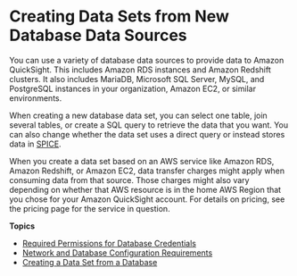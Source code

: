 # Creating Data Sets from New Database Data Sources<a name="creating-database-data-sets"></a>

You can use a variety of database data sources to provide data to Amazon QuickSight\. This includes Amazon RDS instances and Amazon Redshift clusters\. It also includes MariaDB, Microsoft SQL Server, MySQL, and PostgreSQL instances in your organization, Amazon EC2, or similar environments\.

When creating a new database data set, you can select one table, join several tables, or create a SQL query to retrieve the data that you want\. You can also change whether the data set uses a direct query or instead stores data in [SPICE](welcome.md#spice)\.

When you create a data set based on an AWS service like Amazon RDS, Amazon Redshift, or Amazon EC2, data transfer charges might apply when consuming data from that source\. Those charges might also vary depending on whether that AWS resource is in the home AWS Region that you chose for your Amazon QuickSight account\. For details on pricing, see the pricing page for the service in question\.

**Topics**
+ [Required Permissions for Database Credentials](required-permissions.md)
+ [Network and Database Configuration Requirements](configure-access.md)
+ [Creating a Data Set from a Database](create-a-database-data-set.md)